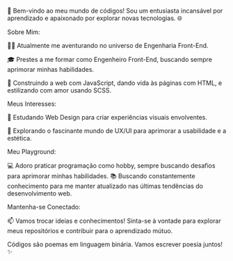 🚀 Bem-vindo ao meu mundo de códigos! Sou um entusiasta incansável por aprendizado e apaixonado por explorar novas tecnologias. 🌐


Sobre Mim:

👨‍💻 Atualmente me aventurando no universo de Engenharia Front-End.

🎓 Prestes a me formar como Engenheiro Front-End, buscando sempre aprimorar minhas habilidades.

🚧 Construindo a web com JavaScript, dando vida às páginas com HTML, e estilizando com amor usando SCSS.


Meus Interesses:

🌈 Estudando Web Design para criar experiências visuais envolventes.

🎨 Explorando o fascinante mundo de UX/UI para aprimorar a usabilidade e a estética.


Meu Playground:

💻 Adoro praticar programação como hobby, sempre buscando desafios para aprimorar minhas habilidades.
📚 Buscando constantemente conhecimento para me manter atualizado nas últimas tendências do desenvolvimento web.


Mantenha-se Conectado:

📫 Vamos trocar ideias e conhecimentos! Sinta-se à vontade para explorar meus repositórios e contribuir para o aprendizado mútuo.


Códigos são poemas em linguagem binária. Vamos escrever poesia juntos! ✨

